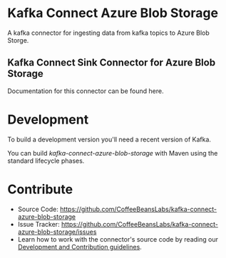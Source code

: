 # Kafka Connect Azure Blob Storage

A kafka connector for ingesting data from kafka topics to Azure Blob Storge.

## Kafka Connect Sink Connector for Azure Blob Storage

Documentation for this connector can be found here.

# Development

To build a development version you'll need a recent version of Kafka.

You can build *kafka-connect-azure-blob-storage* with Maven using the standard lifecycle phases.

# Contribute

- Source Code: https://github.com/CoffeeBeansLabs/kafka-connect-azure-blob-storage
- Issue Tracker: https://github.com/CoffeeBeansLabs/kafka-connect-azure-blob-storage/issues
- Learn how to work with the connector's source code by reading our [Development and Contribution guidelines](CONTRIBUTING.md).